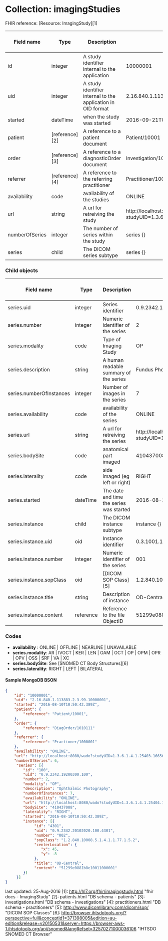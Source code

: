 # Collection: imagingStudies

FHIR reference: [Resource: ImagingStudy][1]

| Field name| Type | Description | Example | FHIR v 1.02 |
| ----------| ------ | ------------------ | -------- | ---- |
| id | integer | A study identifier internal to the application | 10000001 | Y |
| uid | integer | A study identifier internal to the application in OID format | 2.16.840.1.113883.2.3.99.10000001 | Y |
| started | dateTime | when the study was started | 2016-09-21T08:00:50.379Z | Y |
| patient | [reference][2] | A reference to a patient document | Patient/10001 | Y |
| order | [reference][3] | A reference to a diagnosticOrder document | Investigation/10000001 | Y |
| referrer | [reference][4] | A reference to the referring practitioner | Practitioner/10000001 | Y |
| availability | code | availability of the studies | ONLINE | Y |
| url | string | A url for retreiving the study | http://localhost:8080/wado?studyUID=1.3.6.1.4.1.25403.166563008443 | Y |
| numberOfSeries | integer | The number of series within the study | series {} | Y |
| series | child | The DICOM series subtype | series {} | Y |

### Child objects
| Field name| Type | Description | Example | FHIR v 1.02 |
| ----------| ------ | ------------------ | -------- | ---- |
| series.uid | integer | Series identifier | 0.9.2342.19200300.100 | Y |
| series.number | integer | Numeric identifier of the series | 2 | Y |
| series.modality | code | Type of Imaging Study | OP | Y |
| series.description | string | A human readable summary of the series | Fundus Photography | Y |
| series.numberOfInstances | integer | Number of images in the series | 7 | Y |
| series.availability | code | availability of the series | ONLINE | Y |
| series.url | string | A url for retreiving the series | http://localhost:8080/wado?studyUID=1.3.6.1.4.1.25403.166563008443 | Y |
| series.bodySite | code | anatomical part imaged | 410437008 | Y |
| series.laterality | code | side imaged (eg left or right) | RIGHT | Y |
| series.started | dateTime | The date and time the series was started | 2016-08-10T10:50:42.389Z | Y |
| series.instance | child | The DICOM instance subtype | instance {} | Y |
| series.instance.uid | oid | Instance identifier | 0.3.1001.19200300.100 | Y |
| series.instance.number | integer | Numeric identifier of the series | 001 | Y |
| series.instance.sopClass | oid | [DICOM SOP Class][5] | 1.2.840.10008.5.1.4.1.1.77.1.5.2 | Y |
| series.instance.title | string | Description of instance | OD-Central | Y |
| series.instance.content | reference | Reference to the file ObjectID | 51299e0881b8e10011000001 | Y |

### Codes
- **availability** : ONLINE | OFFLINE | NEARLINE | UNAVAILABLE
- **series.modality**: AR | IVOCT | KER | LEN | OAM | OCT | OP | OPM | OPR | OPV | OSS | SRF | VA | XC
- **series.bodySite**: See [SNOMED CT Body Structures][6]
- **series.laterality**: RIGHT | LEFT | BILATERAL

#### Sample MongoDB BSON

```json
{
    "id": "10000001",
    "uid": "2.16.840.1.113883.2.3.99.10000001",
    "started": "2016-08-10T10:50:42.389Z",
    "patient": {
        "reference": "Patient/10001",
    },
    "order": {
        "reference": "DiagOrder/1010111"
    },
    "referrer": {
        "reference": "Practioner/1000001"
    },
    "availability": "ONLINE",
    "url": "http://localhost:8080/wado?studyUID=1.3.6.1.4.1.25403.166563008443",
    "numberOfSeries": 6,
     "series": [{
        "id": "100",
        "uid": "0.9.2342.19200300.100",
        "number": 2,
        "modality": "OP",
        "description": "Ophthalmic Photography",
        "numberOfInstances": 7,
        "availability": "ONLINE",
        "url": "http://localhost:8080/wado?studyUID=1.3.6.1.4.1.25404.1348534534583",
        "bodySite": "410437008",
        "laterality": "RIGHT",
        "started": "2016-08-10T10:50:42.389Z",
        "instance": [{
             "id": "4301",
             "uid": "0.9.2342.20102020.100.4301",
             "number": "002",
             "sopClass": "1.2.840.10008.5.1.4.1.1.77.1.5.2",
             "centerLocation": {
                "x": 45,
                "y": -8
             },
             "title": "OD-Central",
             "content": "51299e0881b8e10011000001"
        }]
     }]
}
```

last updated: 25-Aug-2016
[1]: http://hl7.org/fhir/imagingstudy.html "fhir docs - ImagingStudy"
[2]: patients.html "DB schema - patients"
[3]: investigations.html "DB schema - investigations"
[4]: practitioners.html "DB schema - practitioners"
[5]: http://www.dicomlibrary.com/dicom/sop/ "DICOM SOP Classes"
[6]: http://browser.ihtsdotools.org/?perspective=full&conceptId1=371398005&edition=au-edition&release=v20150531&server=https://browser-aws-1.ihtsdotools.org/api/snomed&langRefset=32570271000036106 "IHTSDO SNOMED CT Browser"